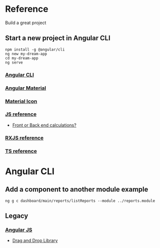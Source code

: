 # Reference
Build a great project

## Start a new project in Angular CLI

```
npm install -g @angular/cli
ng new my-dream-app
cd my-dream-app
ng serve
```

### [Angular CLI](https://cli.angular.io/)

### [Angular Material](https://material.angular.io/components/categories)

### [Material Icon](https://material.io/tools/icons/?style=baseline)

### [JS reference](https://developer.mozilla.org/en-US/docs/Web/JavaScript/Reference)

* [Front or Back end calculations?](https://github.com/morticella/reference/wiki/Calculation-in-Front-End)

### [RXJS reference](https://github.com/morticella/reference/wiki/RxJs)

### [TS reference](https://github.com/morticella/reference/wiki/RxJs)

# Angular CLI

## Add a component to another module example

```
ng g c dashboard/main/reports/listReports --module ../reports.module
```

## Legacy

### [Angular JS](https://github.com/morticella/reference/wiki/Angular-JS)

* [Drag and Drop Library](http://marceljuenemann.github.io/angular-drag-and-drop-lists/demo/#/nested)


